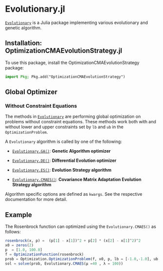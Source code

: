 # Evolutionary.jl
[`Evolutionary`](https://github.com/wildart/Evolutionary.jl) is a Julia package implementing various evolutionary and genetic algorithm.

## Installation: OptimizationCMAEvolutionStrategy.jl

To use this package, install the OptimizationCMAEvolutionStrategy package:

```julia
import Pkg; Pkg.add("OptimizationCMAEvolutionStrategy")
```

## Global Optimizer
### Without Constraint Equations

The methods in [`Evolutionary`](https://github.com/wildart/Evolutionary.jl) are performing global optimization on problems without
constraint equations. These methods work both with and without lower and upper constraints set by `lb` and `ub` in the `OptimizationProblem`.

A `Evolutionary` algorithm is called by one of the following:

- [`Evolutionary.GA()`](https://wildart.github.io/Evolutionary.jl/stable/ga/): **Genetic Algorithm optimizer**

- [`Evolutionary.DE()`](https://wildart.github.io/Evolutionary.jl/stable/de/): **Differential Evolution optimizer**

- [`Evolutionary.ES()`](https://wildart.github.io/Evolutionary.jl/stable/es/): **Evolution Strategy algorithm**

- [`Evolutionary.CMAES()`](https://wildart.github.io/Evolutionary.jl/stable/cmaes/): **Covariance Matrix Adaptation Evolution Strategy algorithm**

Algorithm specific options are defined as `kwargs`. See the respective documentation for more detail.

## Example

The Rosenbrock function can optimized using the `Evolutionary.CMAES()` as follows:

```julia
rosenbrock(x, p) =  (p[1] - x[1])^2 + p[2] * (x[2] - x[1]^2)^2
x0 = zeros(2)
p  = [1.0, 100.0]
f = OptimizationFunction(rosenbrock)
prob = Optimization.OptimizationProblem(f, x0, p, lb = [-1.0,-1.0], ub = [1.0,1.0])
sol = solve(prob, Evolutionary.CMAES(μ =40 , λ = 100))
```